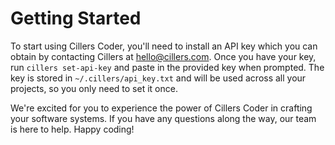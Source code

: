 # Getting Started

To start using Cillers Coder, you'll need to install an API key which you can obtain by contacting Cillers at hello@cillers.com. Once you have your key, run `cillers set-api-key` and paste in the provided key when prompted. The key is stored in `~/.cillers/api_key.txt` and will be used across all your projects, so you only need to set it once.

We're excited for you to experience the power of Cillers Coder in crafting your software systems. If you have any questions along the way, our team is here to help. Happy coding!
